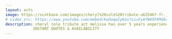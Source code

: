 ```yaml
---
layout: acts
image: https://scotbase.com/images/cheryl%20cole%20tribute-u625467-fr.jpg
# video_src: https://www.youtube.com/embed/kwOaqwIyKas?si=FyAYW6OFKMdkuAjb
description: cheryl cole tribute act melissa has over 5 years experience working with well represented Girls Aloud tributes. Melissa has studied each of the girls, performing in venues around the UK and abroad.Recreating routines,and perfecting harmonies as well as accents and mannerisms. As Cheryl branched out on her own with the release of first solo album and No.1 single Fight for this Love, Melissa first began her solo tribute to the Geordie pop star back in 2010.Now Cheryl is back! Having reclaimed her judges role on the X Factor, a new album and already hit single Crazy Stupid Love. Melissa brings back all of your favourites with ‘Miss Cheryl’. With songs like Call My Name, Parachute and even a few Girls Aloud hits. We Promise This is one you won’t want to miss! <hr>
            INSTANT QUOTES & AVAILABILITY
---
```

